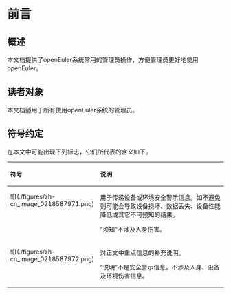 # 前言<a name="ZH-CN_TOPIC_0182317123"></a>

## 概述<a name="section4537382116410"></a>

本文档提供了openEuler系统常用的管理员操作，方便管理员更好地使用openEuler。

## 读者对象<a name="section4378592816410"></a>

本文档适用于所有使用openEuler系统的管理员。

## 符号约定<a name="section133020216410"></a>

在本文中可能出现下列标志，它们所代表的含义如下。

<a name="table2622507016410"></a>
<table><thead align="left"><tr id="row1530720816410"><th class="cellrowborder" valign="top" width="20.580000000000002%" id="mcps1.1.3.1.1"><p id="p6450074116410"><a name="p6450074116410"></a><a name="p6450074116410"></a><strong id="b2136615816410"><a name="b2136615816410"></a><a name="b2136615816410"></a>符号</strong></p>
</th>
<th class="cellrowborder" valign="top" width="79.42%" id="mcps1.1.3.1.2"><p id="p5435366816410"><a name="p5435366816410"></a><a name="p5435366816410"></a><strong id="b5941558116410"><a name="b5941558116410"></a><a name="b5941558116410"></a>说明</strong></p>
</th>
</tr>
</thead>
<tbody><tr id="row5786682116410"><td class="cellrowborder" valign="top" width="20.580000000000002%" headers="mcps1.1.3.1.1 "><p id="p657317185013"><a name="p657317185013"></a><a name="p657317185013"></a><a name="image7573518704"></a><a name="image7573518704"></a><span>![](./figures/zh-cn_image_0218587971.png)</span></p>
</td>
<td class="cellrowborder" valign="top" width="79.42%" headers="mcps1.1.3.1.2 "><p id="p1457310181601"><a name="p1457310181601"></a><a name="p1457310181601"></a>用于传递设备或环境安全警示信息。如不避免则可能会导致设备损坏、数据丢失、设备性能降低或其它不可预知的结果。</p>
<p id="p35731618507"><a name="p35731618507"></a><a name="p35731618507"></a>“须知”不涉及人身伤害。</p>
</td>
</tr>
<tr id="row2856923116410"><td class="cellrowborder" valign="top" width="20.580000000000002%" headers="mcps1.1.3.1.1 "><p id="p557313189019"><a name="p557313189019"></a><a name="p557313189019"></a><a name="image105738184012"></a><a name="image105738184012"></a><span>![](./figures/zh-cn_image_0218587972.png)</span></p>
</td>
<td class="cellrowborder" valign="top" width="79.42%" headers="mcps1.1.3.1.2 "><p id="p35732189010"><a name="p35732189010"></a><a name="p35732189010"></a>对正文中重点信息的补充说明。</p>
<p id="p4573151819016"><a name="p4573151819016"></a><a name="p4573151819016"></a>“说明”不是安全警示信息，不涉及人身、设备及环境伤害信息。</p>
</td>
</tr>
</tbody>
</table>

